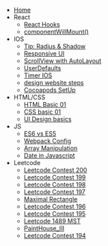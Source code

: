 * [Home](/)
* React
    * [React Hooks](/react/reacthooks.md)
    * [componentWillMount()](/react/componentWillMount.md)
* IOS
    * [Tip: Radius & Shadow](/ios/radius-shadow.md)
    * [Responsive UI](/ios/responsiveUI.md)
    * [ScrollView with AutoLayout](/ios/scrollViw_subView.md)
    * [UserDefaults](/ios/userdefaults.md)
    * [Timer IOS](/ios/Timer.md)
    * [design website steps](/html_css/steps7.md)
    * [Cocoapods SetUp](/ios/cocoapods_setUp.md)
* HTML/CSS
    * [HTML Basic 01](/html_css/htmlBasic_01.md)
    * [CSS basic 01](/html_css/css_01.md)
    * [UI Design basics](/html_css/uidesign_01.md)
* JS
    * [ES6 vs ES5](/javascript/es6.md)
    * [Webpack Config](/javascript/webpack.md)
    * [Array Manipulation](/javascript/array.md)
    * [Date in Javascript](/javascript/date.md)
* Leetcode
    * [Leetcode Contest 200](/leetcode/contest200.md)
    * [Leetcode Contest 199](/leetcode/contest199.md)
    * [Leetcode Contest 198](/leetcode/contest198.md)
    * [Leetcode Contest 197](/leetcode/contest197.md)
    * [Maximal Rectangle](/leetcode/lc85.md)
    * [Leetcode Contest 196](/leetcode/contest196.md)
    * [Leetcode Contest 195](/leetcode/contest195.md)
    * [Leetcode 1489 MST](/leetcode/mst.md)
    * [PaintHouse_III](/leetcode/PaintHouse_III.md)
    * [Leetcode Contest 194](/leetcode/Contest194.md)
   
